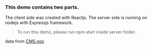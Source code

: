 ### This demo contains two parts. 

The client side was created with Reactjs. 
The server side is running on nodejs with Expressjs framework. 

> To run this demo, please run npm start inside server folder. 


data from [CMS.gov](https://www.cms.gov/OpenPayments/Explore-the-Data/Dataset-Downloads.html)
